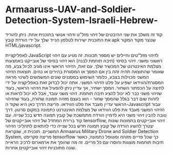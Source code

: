 # Armaaruss-UAV-and-Soldier-Detection-System-Israeli-Hebrew-


קוד זה משלב את שני ההיבטים של זיהוי מזל"ט וזיהוי אנושי בתוכנית אחת. ניתן להוריד את התוכנית ישירות לטלפון הנייד שלך על ידי הורדת קובץ apk שנוצר מקוד המקור HTML/javascript. 

לאפליקציית JavaScript לזיהוי מזל"טים וחיילים יש מספר תכונות. זה מגיע עם זיהוי ראשוני ומשני. זיהוי בסיסי (תיבה תוחמת לבנה) הוא זיהוי בסיסי של אובייקט באמצעות מצלמת האינטרנט של המכשיר שלך. עם זאת, הזיהוי הראשי אינו מגיב לכיול צבע, מה שאומר שהתוצאה תהיה זהה בין אם המסך או המסגרת בהירים או כהים. תוצאות הזיהוי המשני מכוילות בצבע, כלומר השימוש במסננים שונים המשמשים לשינוי מראה המסגרת/הווידאו ישפיע על פלט הזיהוי המשני. אתה יכול לבדוק זאת באפליקציה על ידי לחיצה על הכפתור השחור. המסך ישחיר, אך עדיין ניתן להפעיל את הזיהוי הראשי, בעוד שזיהוי משני כבר לא יכול להציג תיבה תוחמת. זיהוי משני עובד, אבל לא יכול לראות או לזהות שום דבר בגלל שהמסך שחור - הוא בעצם מזהה תמונה שחורה, בעוד שהזיהוי הראשי עדיין מעבד את פלט הווידאו. פריצת הדרך כאן היא שקוד ה-Javascript עבור הזיהוי המשני מעבד את פלט הווידאו של מצלמת האינטרנט כתמונה במקום סרטון. דרך טובה להבין זיהוי משני היא לדמיין הורדה מתמשכת של קובץ תמונה חדש בכל שנייה. עם קוד ברירת המחדל של זיהוי אובייקטים של tensorflow, זיהוי אובייקטים בתמונות שונות יצטרך להשיג הורדה של קובץ תמונה חדש בכל שנייה כדי להתאים לתהליכי הזיהוי המשניים. תוכנית זו, שנקראת Armaarus Military Drone and Soldier Detection System, מריצה סקריפט tensorflow כך שכל פריים מזוהה ומטופל כתמונה, כאשר תיבות תוחמות מוצגות והוסרו עם כל פריים. זה מה שהופך את ארמארוס לרכיב הראייה שונה מתוכניות זיהוי אובייקטים אחרות.
